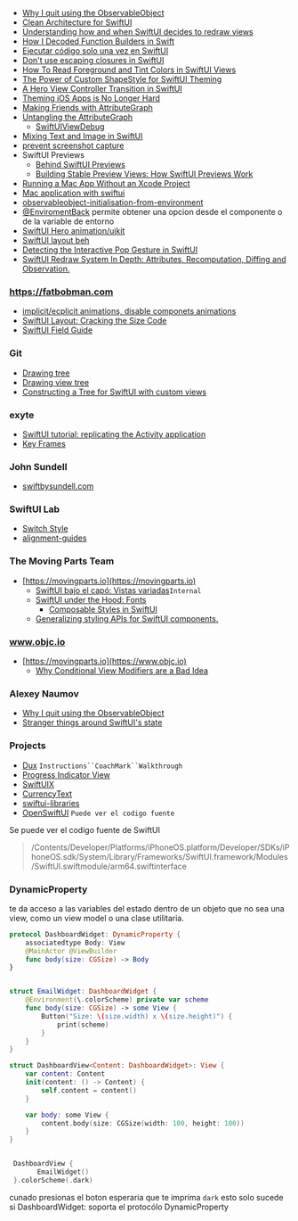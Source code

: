 - [Why I quit using the ObservableObject](https://nalexn.github.io/swiftui-observableobject/)
- [Clean Architecture for SwiftUI](https://nalexn.github.io/clean-architecture-swiftui/)
- [Understanding how and when SwiftUI decides to redraw views](https://www.donnywals.com/understanding-how-and-when-swiftui-decides-to-redraw-views/)
- [How I Decoded Function Builders in Swift](https://medium.com/swift-india/how-i-decoded-function-builders-in-swift-be21e9f13429)
- [Ejecutar código solo una vez en SwiftUI](https://www.swiftjectivec.com/swiftui-run-code-only-once-versus-onappear-or-task/)
- [Don't use escaping closures in SwiftUI](https://rensbr.eu/blog/swiftui-escaping-closures/)
- [How To Read Foreground and Tint Colors in SwiftUI Views](https://kylehugh.es/documents/how-to-read-foreground-and-tint-colors-in-swiftui-views/)
- [The Power of Custom ShapeStyle for SwiftUI Theming](https://freiwald.dev/posts/custom-environment-colors/)
- [A Hero View Controller Transition in SwiftUI](https://shadowfacts.net/2023/swiftui-hero-transition/)
- [Theming iOS Apps is No Longer Hard](https://shadowfacts.net/2023/custom-traits/)
- [Making Friends with AttributeGraph](https://saagarjha.com/blog/2024/02/27/making-friends-with-attributegraph/)
- [Untangling the AttributeGraph](https://rensbr.eu/blog/swiftui-attribute-graph/)
	- [SwiftUIViewDebug](https://github.com/OpenSwiftUIProject/SwiftUIViewDebug)
- [Mixing Text and Image in SwiftUI](https://fatbobman.com/en/posts/mixing_text_and_graphics_with_text_in_swiftui/)
- [prevent screenshot capture](https://www.createwithswift.com/prevent-screenshot-capture-of-sensitive-swiftui-views/)
- SwiftUI Previews
	- [Behind SwiftUI Previews](https://www.guardsquare.com/blog/behind-swiftui-previews)
 	- [Building Stable Preview Views: How SwiftUI Previews Work](https://fatbobman.com/en/posts/how-swiftui-preview-works/)
- [Running a Mac App Without an Xcode Project](https://www.objc.io/blog/2020/05/19/swiftui-without-an-xcodeproj/)
- [Mac application with swiftui](https://www.alwaysrightinstitute.com/tows/)
- [observableobject-initialisation-from-environment](https://medium.com/@pavel-holec/observableobject-initialisation-from-environment-2efa054de06d)
- [@EnviromentBack](https://www.magnuskahr.dk/posts/2022/12/introducing-the-environmentBacked-property-wrapper/) permite obtener una opcion desde el componente o de la variable de entorno
- [SwiftUI Hero animation/uikit](https://shadowfacts.net/2023/swiftui-hero-transition/)
- [SwiftUI layout beh](https://defagos.github.io/understanding_swiftui_layout_behaviors/)
- [Detecting the Interactive Pop Gesture in SwiftUI](https://livsycode.com/swiftui/detecting-the-interactive-pop-gesture-in-swiftui/?utm_source=fatbobman%20weekly%20issue%2094&utm_medium=web)
- [SwiftUI Redraw System In Depth: Attributes, Recomputation, Diffing and Observation.](https://medium.com/@matgnt/swiftui-redraw-system-in-depth-attributes-recomputation-diffing-and-observation-66b469fdcada)

### https://fatbobman.com
- [implicit/ecplicit animations, disable componets animations](https://fatbobman.com/en/posts/mastering-transaction/)
- [SwiftUI Layout: Cracking the Size Code](https://fatbobman.com/en/posts/layout-dimensions-2/)
- [SwiftUI Field Guide](https://www.swiftuifieldguide.com/layout/alignment/#customAlignmentIDs)

### Git

- [Drawing tree](https://gist.github.com/chriseidhof/b5f91ca23f7b98307c066218d4b119ff)
- [Drawing view tree](https://gist.github.com/chriseidhof/d23f82f8a9e85e75bc02be220326199a) 
- [Constructing a Tree for SwiftUI with custom views](https://gist.github.com/chriseidhof/d23f82f8a9e85e75bc02be220326199a)

### exyte

- [SwiftUI tutorial: replicating the Activity application](https://exyte.com/blog/swiftui-tutorial-replicating-activity-application)
- [Key Frames](https://exyte.com/blog/keyframes-ios17)

### John Sundell

 - [swiftbysundell.com](https://www.swiftbysundell.com/tags/swiftui/)

### SwiftUI Lab

 - [Switch Style](https://swiftui-lab.com/custom-styling/)
 - [alignment-guides](https://swiftui-lab.com/alignment-guides/)

### The Moving Parts Team
 - [https://movingparts.io](https://movingparts.io)
	 - [SwiftUI bajo el capó: Vistas variadas](https://movingparts.io/variadic-views-in-swiftui)`Internal`
	 - [SwiftUI under the Hood: Fonts](https://movingparts.io/fonts-in-swiftui)
         - [Composable Styles in SwiftUI](https://movingparts.io/composable-styles-in-swiftui)
  	 - [Generalizing styling APIs for SwiftUI components.](https://swiftaddict.com/blog/styling)

### www.objc.io
 - [https://movingparts.io](https://www.objc.io)
	- [Why Conditional View Modifiers are a Bad Idea](https://www.objc.io/blog/2021/08/24/conditional-view-modifiers/)

### Alexey Naumov
- [Why I quit using the ObservableObject](https://nalexn.github.io/swiftui-observableobject/)
- [Stranger things around SwiftUI's state](https://nalexn.github.io/stranger-things-swiftui-state/)
 
### Projects

- [Dux](https://github.com/jakeheis/Dux/) `Instructions``CoachMark``Walkthrough`
- [Progress Indicator View](https://github.com/exyte/ProgressIndicatorView)
- [SwiftUIX](https://github.com/SwiftUIX/SwiftUIX)
- [CurrencyText](https://github.com/marinofelipe/CurrencyText)
- [swiftui-libraries](https://github.com/Toni77777/awesome-swiftui-libraries)
- [OpenSwiftUI](https://github.com/Cosmo/OpenSwiftUI) `Puede ver el codigo fuente`

Se puede ver el codigo fuente de SwiftUI
> /Contents/Developer/Platforms/iPhoneOS.platform/Developer/SDKs/iPhoneOS.sdk/System/Library/Frameworks/SwiftUI.framework/Modules/SwiftUI.swiftmodule/arm64.swiftinterface

### DynamicProperty

te da acceso a las variables del estado dentro de un objeto que no sea una view, como un view model o una clase utilitaria.

```swift
protocol DashboardWidget: DynamicProperty {
    associatedtype Body: View
    @MainActor @ViewBuilder
    func body(size: CGSize) -> Body
}


struct EmailWidget: DashboardWidget {
    @Environment(\.colorScheme) private var scheme
    func body(size: CGSize) -> some View {
        Button("Size: \(size.width) x \(size.height)") {
            print(scheme)
        }
    }
}

struct DashboardView<Content: DashboardWidget>: View {
    var content: Content
    init(content: () -> Content) {
        self.content = content()
    }

    var body: some View {
        content.body(size: CGSize(width: 100, height: 100))
    }
}


 DashboardView {
       EmailWidget()
 }.colorScheme(.dark)
```

cunado presionas el boton esperaria que te imprima `dark` esto solo sucede si  DashboardWidget: soporta el protocólo  DynamicProperty
